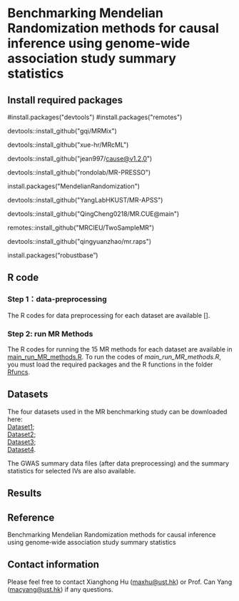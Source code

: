 # Benchmarking Mendelian Randomization methods for causal inference using genome‐wide association study summary statistics

## Install required packages
#install.packages("devtools")
#install.packages("remotes")

devtools::install_github("gqi/MRMix")

devtools::install_github("xue-hr/MRcML")

devtools::install_github("jean997/cause@v1.2.0")

devtools::install_github("rondolab/MR-PRESSO")

install.packages("MendelianRandomization")

devtools::install_github("YangLabHKUST/MR-APSS")

devtools::install_github("QingCheng0218/MR.CUE@main")

remotes::install_github("MRCIEU/TwoSampleMR")

devtools::install_github("qingyuanzhao/mr.raps")

install.packages(“robustbase”)

## R code
### Step 1：data-preprocessing
The R codes for data preprocessing for each dataset are available [].

### Step 2: run MR Methods
The R codes for running the 15 MR methods for each dataset are available in [main_run_MR_methods.R](https://github.com/YangLabHKUST/MRbenchmarking/blob/main/main_run_MR_methods.R).
To run the codes of *main_run_MR_methods.R*, you must load the required packages and the R functions in the folder [Rfuncs](https://github.com/YangLabHKUST/MRbenchmarking/tree/main/Rfuncs). 

## Datasets
The four datasets used in the MR benchmarking study can be downloaded here:  
[Dataset1]();  
[Dataset2]();  
[Dataset3]();  
[Dataset4](). 

The GWAS summary data files (after data preprocessing) and the summary statistics for selected IVs are also available.

## Results

## Reference
Benchmarking Mendelian Randomization methods for causal inference using genome‐wide association study summary statistics

## Contact information
Please feel free to contact Xianghong Hu (maxhu@ust.hk) or Prof. Can Yang (macyang@ust.hk) if any questions.
